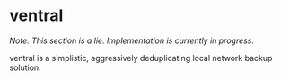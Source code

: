 ventral
=======

*Note: This section is a lie. Implementation is currently in progress.*

ventral is a simplistic, aggressively deduplicating local network backup solution.
